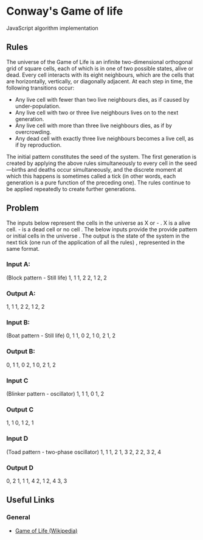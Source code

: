 Conway's Game of life 
============
JavaScript algorithm implementation

## Rules ##

The universe of the Game of Life is an infinite two-dimensional orthogonal grid of square cells, each of which is in one of two possible states, alive or dead. Every cell interacts with its eight neighbours, which are the cells that are horizontally, vertically, or diagonally adjacent. At each step in time, the following transitions occur:

* Any live cell with fewer than two live neighbours dies, as if caused by under-population.
* Any live cell with two or three live neighbours lives on to the next generation.
* Any live cell with more than three live neighbours dies, as if by overcrowding.
* Any dead cell with exactly three live neighbours becomes a live cell, as if by reproduction.

The initial pattern constitutes the seed of the system. The first generation is created by applying the above rules simultaneously to every cell in the seed—births and deaths occur simultaneously, and the discrete moment at which this happens is sometimes called a tick (in other words, each generation is a pure function of the preceding one). The rules continue to be applied repeatedly to create further generations.

## Problem ##
The inputs below represent the cells in the universe as X or - . X is a alive cell. - is a dead cell or no cell . The below inputs provide the provide pattern or initial cells in the universe . The output is the state of the system in the next tick (one run of the application of all the rules) , represented in the same format.

### Input A: 
(Block pattern - Still life)
 1, 1
 1, 2
 2, 1
 2, 2

### Output A:
 1, 1
 1, 2
 2, 1
 2, 2

### Input B:
 (Boat pattern - Still life)
 0, 1
 1, 0
 2, 1
 0, 2
 1, 2

### Output B:
 0, 1
 1, 0
 2, 1
 0, 2
 1, 2

### Input C 
(Blinker pattern - oscillator)
 1, 1
 1, 0
 1, 2

### Output C
 1, 1
 0, 1
 2, 1

### Input D 
(Toad pattern - two-phase oscillator)
 1, 1
 1, 2
 1, 3
 2, 2
 2, 3
 2, 4

### Output D
 0, 2
 1, 1
 1, 4
 2, 1
 2, 4
 3, 3


## Useful Links

### General
- [Game of Life (Wikipedia)](http://en.wikipedia.org/wiki/Conway's_Game_of_Life)